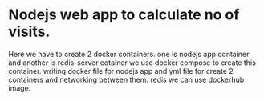# Nodejs web app to calculate no of visits.
Here we have to create 2 docker containers. one is nodejs app container and another is redis-server cotainer 
we use docker compose to create this container. writing docker file for nodejs app and yml file for create 2 containers and networking between them. redis we can use dockerhub image.  